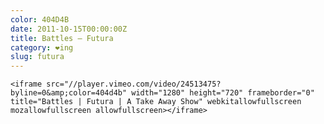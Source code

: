 ```yaml
---
color: 404D4B
date: 2011-10-15T00:00:00Z
title: Battles – Futura
category: ❤ing
slug: futura
---
```


<div class="embed video vimeo">
    <style type="text/css" scoped>
        .embed:after {
            padding-top: 56.25% !important;
        }
    </style>

    <iframe src="//player.vimeo.com/video/24513475?byline=0&amp;color=404d4b" width="1280" height="720" frameborder="0" title="Battles | Futura | A Take Away Show" webkitallowfullscreen mozallowfullscreen allowfullscreen></iframe>
</div>
